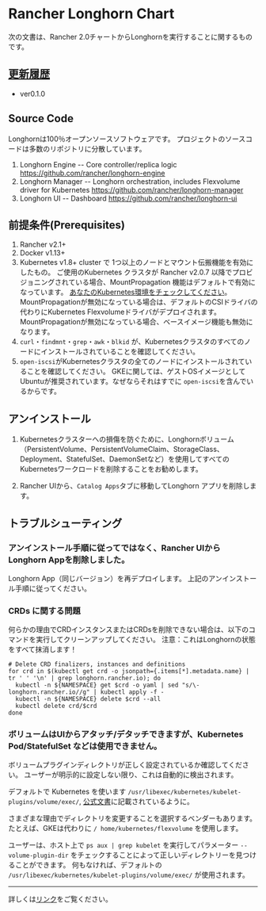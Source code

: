 # Rancher Longhorn Chart

次の文書は、Rancher 2.0チャートからLonghornを実行することに関するものです。

## [更新履歴](history.md)

- ver0.1.0

## Source Code

Longhornは100％オープンソースソフトウェアです。 プロジェクトのソースコードは多数のリポジトリに分散しています。

1. Longhorn Engine -- Core controller/replica logic https://github.com/rancher/longhorn-engine
2. Longhorn Manager -- Longhorn orchestration, includes Flexvolume driver for Kubernetes https://github.com/rancher/longhorn-manager
3. Longhorn UI -- Dashboard https://github.com/rancher/longhorn-ui

## 前提条件(Prerequisites)

1. Rancher v2.1+
2. Docker v1.13+
3. Kubernetes v1.8+ cluster で 1つ以上のノードとマウント伝搬機能を有効にしたもの。 ご使用のKubernetes クラスタが Rancher v2.0.7 以降でプロビジョニングされている場合、MountPropagation 機能はデフォルトで有効になっています。 [あなたのKubernetes環境をチェックしてください](https://github.com/rancher/longhorn#environment-check-script)。 MountPropagationが無効になっている場合は、デフォルトのCSIドライバの代わりにKubernetes Flexvolumeドライバがデプロイされます。 MountPropagationが無効になっている場合、ベースイメージ機能も無効になります。
4. `curl`・`findmnt`・`grep`・`awk`・`blkid` が、Kubernetesクラスタのすべてのノードにインストールされていることを確認してください。
5. `open-iscsi`がKubernetesクラスタの全てのノードにインストールされていることを確認してください。 GKEに関しては、ゲストOSイメージとしてUbuntuが推奨されています。なぜならそれはすでに `open-iscsi`を含んでいるからです。

## アンインストール

1. Kubernetesクラスターへの損傷を防ぐために、Longhornボリューム（PersistentVolume、PersistentVolumeClaim、StorageClass、Deployment、StatefulSet、DaemonSetなど）を使用してすべてのKubernetesワークロードを削除することをお勧めします。

2. Rancher UIから、`Catalog Apps`タブに移動してLonghorn アプリを削除します。

## トラブルシューティング

### アンインストール手順に従ってではなく、Rancher UIからLonghorn Appを削除しました。

Longhorn App（同じバージョン）を再デプロイします。 上記のアンインストール手順に従ってください。

### CRDs に関する問題

何らかの理由でCRDインスタンスまたはCRDsを削除できない場合は、以下のコマンドを実行してクリーンアップしてください。 注意：これはLonghornの状態をすべて抹消します！

```
# Delete CRD finalizers, instances and definitions
for crd in $(kubectl get crd -o jsonpath={.items[*].metadata.name} | tr ' ' '\n' | grep longhorn.rancher.io); do
  kubectl -n ${NAMESPACE} get $crd -o yaml | sed "s/\- longhorn.rancher.io//g" | kubectl apply -f -
  kubectl -n ${NAMESPACE} delete $crd --all
  kubectl delete crd/$crd
done
```

### ボリュームはUIからアタッチ/デタッチできますが、Kubernetes Pod/StatefulSet などは使用できません。

ボリュームプラグインディレクトリが正しく設定されているか確認してください。 ユーザーが明示的に設定しない限り、これは自動的に検出されます。

デフォルトで Kubernetes を使います `/usr/libexec/kubernetes/kubelet-plugins/volume/exec/`, [公式文書](https://github.com/kubernetes/community/blob/master/contributors/devel/flexvolume.md#prerequisites)に記載されているように。

さまざまな理由でディレクトリを変更することを選択するベンダーもあります。 たとえば、GKEは代わりに `/ home/kubernetes/flexvolume` を使用します。

ユーザーは、ホスト上で `ps aux | grep kubelet` を実行してパラメーター `--volume-plugin-dir` をチェックすることによって正しいディレクトリーを見つけることができます。 何もなければ、デフォルトの `/usr/libexec/kubernetes/kubelet-plugins/volume/exec/` が使用されます。

---
詳しくは[リンク](https://github.com/rancher/longhorn)をご覧ください。
